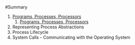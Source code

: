 #Summary
1. [Programs, Processes, Processors](Programs,%20Processes,%20Processors.md)
	1. [Programs, Processes, Processors](Programs,%20Processes,%20Processors.md)
2. Representing Process Abstractions 
3. Process Lifecycle
4. System Calls - Communicating with the Operating System